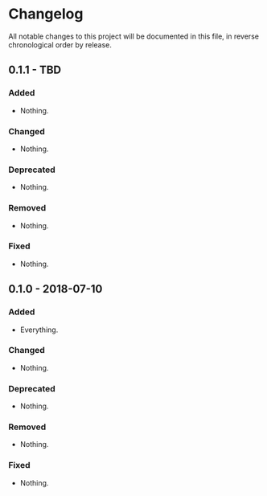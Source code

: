 # Changelog

All notable changes to this project will be documented in this file, in reverse chronological order by release.

## 0.1.1 - TBD

### Added

- Nothing.

### Changed

- Nothing.

### Deprecated

- Nothing.

### Removed

- Nothing.

### Fixed

- Nothing.

## 0.1.0 - 2018-07-10

### Added

- Everything.

### Changed

- Nothing.

### Deprecated

- Nothing.

### Removed

- Nothing.

### Fixed

- Nothing.
